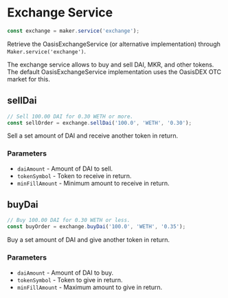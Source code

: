 # Exchange Service

```javascript
const exchange = maker.service('exchange');
```

Retrieve the OasisExchangeService (or alternative implementation) 
through `Maker.service('exchange')`.

The exchange service allows to buy and sell DAI, MKR, and other tokens. The default 
OasisExchangeService implementation uses the OasisDEX OTC market for this. 

## sellDai

```javascript
// Sell 100.00 DAI for 0.30 WETH or more.
const sellOrder = exchange.sellDai('100.0', 'WETH', '0.30');
```

Sell a set amount of DAI and receive another token in return.

### Parameters
* `daiAmount` - Amount of DAI to sell.
* `tokenSymbol` - Token to receive in return.
* `minFillAmount` - Minimum amount to receive in return.

## buyDai

```javascript
// Buy 100.00 DAI for 0.30 WETH or less.
const buyOrder = exchange.buyDai('100.0', 'WETH', '0.35');
```

Buy a set amount of DAI and give another token in return.

### Parameters
* `daiAmount` - Amount of DAI to buy.
* `tokenSymbol` - Token to give in return.
* `minFillAmount` - Maximum amount to give in return.
